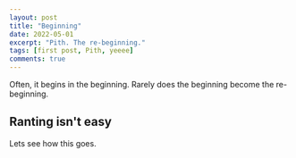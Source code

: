 ```yaml
---
layout: post
title: "Beginning"
date: 2022-05-01
excerpt: "Pith. The re-beginning."
tags: [first post, Pith, yeeee]
comments: true
---
```


Often, it begins in the beginning. Rarely does the beginning become the re-beginning.

## Ranting isn't easy

Lets see how this goes.